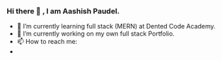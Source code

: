 ### Hi there 👋 , I am Aashish Paudel.
- 🌱 I’m currently learning full stack (MERN) at Dented Code Academy.
- 🔭 I’m currently working on my own full stack Portfolio.
- 📫 How to reach me: 
- 
<!--
**AashPau/AashPau** is a ✨ _special_ ✨ repository because its `README.md` (this file) appears on your GitHub profile.

Here are some ideas to get you started:


- 🌱 I’m currently learning full stack (MERN at Dented Code Academy)
- 🔭 I’m currently working on my own full stack Portfolio
- 👯 I’m looking to collaborate on ...
- 🤔 I’m looking for help with ...
- 💬 Ask me about ...
- 📫 How to reach me: ...
- 😄 Pronouns: ...
- ⚡ Fun fact: ...
-->
